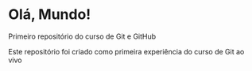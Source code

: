 # Olá, Mundo!
 Primeiro repositório do curso de Git e GitHub

Este repositório foi criado como primeira experiência do curso de Git ao vivo